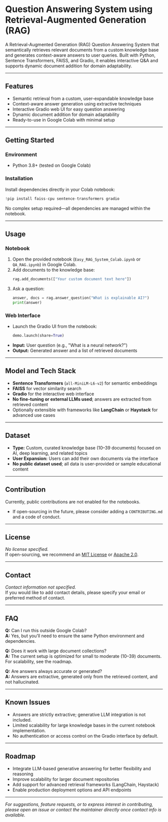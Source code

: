 # Question Answering System using Retrieval-Augmented Generation (RAG)

A Retrieval-Augmented Generation (RAG) Question Answering System that semantically retrieves relevant documents from a custom knowledge base and generates context-aware answers to user queries. Built with Python, Sentence Transformers, FAISS, and Gradio, it enables interactive Q&A and supports dynamic document addition for domain adaptability.

---

## Features

- Semantic retrieval from a custom, user-expandable knowledge base
- Context-aware answer generation using extractive techniques
- Interactive Gradio web UI for easy question answering
- Dynamic document addition for domain adaptability
- Ready-to-use in Google Colab with minimal setup

---

## Getting Started

### Environment

- Python 3.8+ (tested on Google Colab)

### Installation

Install dependencies directly in your Colab notebook:
```python
!pip install faiss-cpu sentence-transformers gradio
```

No complex setup required—all dependencies are managed within the notebook.

---

## Usage

### Notebook

1. Open the provided notebook (`Easy_RAG_System_Colab.ipynb` or `QA_RAG.ipynb`) in Google Colab.
2. Add documents to the knowledge base:
    ```python
    rag.add_documents(["Your custom document text here"])
    ```
3. Ask a question:
    ```python
    answer, docs = rag.answer_question("What is explainable AI?")
    print(answer)
    ```

### Web Interface

- Launch the Gradio UI from the notebook:
    ```python
    demo.launch(share=True)
    ```
- **Input:** User question (e.g., "What is a neural network?")
- **Output:** Generated answer and a list of retrieved documents

---

## Model and Tech Stack

- **Sentence Transformers** (`all-MiniLM-L6-v2`) for semantic embeddings
- **FAISS** for vector similarity search
- **Gradio** for the interactive web interface
- **No fine-tuning or external LLMs used**; answers are extracted from retrieved content
- Optionally extensible with frameworks like **LangChain** or **Haystack** for advanced use cases

---

## Dataset

- **Type:** Custom, curated knowledge base (10–39 documents) focused on AI, deep learning, and related topics
- **User Expansion:** Users can add their own documents via the interface
- **No public dataset used**; all data is user-provided or sample educational content

---

## Contribution

Currently, public contributions are not enabled for the notebooks.

- If open-sourcing in the future, please consider adding a `CONTRIBUTING.md` and a code of conduct.

---

## License

*No license specified.*  
If open-sourcing, we recommend an [MIT License](https://opensource.org/licenses/MIT) or [Apache 2.0](https://www.apache.org/licenses/LICENSE-2.0).

---

## Contact

*Contact information not specified.*  
If you would like to add contact details, please specify your email or preferred method of contact.

---

## FAQ

**Q:** Can I run this outside Google Colab?  
**A:** Yes, but you’ll need to ensure the same Python environment and dependencies.

**Q:** Does it work with large document collections?  
**A:** The current setup is optimized for small to moderate (10–39) documents. For scalability, see the roadmap.

**Q:** Are answers always accurate or generated?  
**A:** Answers are extractive, generated only from the retrieved content, and not hallucinated.

---

## Known Issues

- Answers are strictly extractive; generative LLM integration is not included.
- Limited scalability for large knowledge bases in the current notebook implementation.
- No authentication or access control on the Gradio interface by default.

---

## Roadmap

- Integrate LLM-based generative answering for better flexibility and reasoning
- Improve scalability for larger document repositories
- Add support for advanced retrieval frameworks (LangChain, Haystack)
- Enable production deployment options and API endpoints

---

*For suggestions, feature requests, or to express interest in contributing, please open an issue or contact the maintainer directly once contact info is available.*
